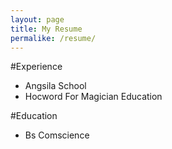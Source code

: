 ```yaml
---
layout: page
title: My Resume
permalike: /resume/
---
```

#Experience
- Angsila School
- Hocword For Magician Education

#Education
- Bs Comscience
